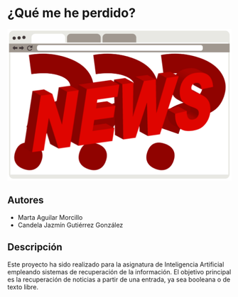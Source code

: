 # ¿Qué me he perdido?

![Noticias por temáticas](NewsLogo.png)

## Autores
- Marta Aguilar Morcillo
- Candela Jazmín Gutiérrez González

## Descripción
Este proyecto ha sido realizado para la asignatura de Inteligencia Artificial empleando sistemas de recuperación de la información. El objetivo principal es la recuperación de noticias a partir de una entrada, ya sea booleana o de texto libre.